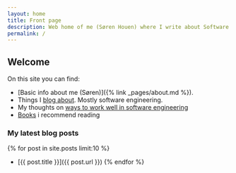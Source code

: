 ```yaml
---
layout: home
title: Front page
description: Web home of me (Søren Houen) where I write about Software Engineering
permalink: /
---
```


## Welcome

On this site you can find: 
- [Basic info about me (Søren)]({% link _pages/about.md %}).
- Things I [blog about](/blog). Mostly software engineering.
- My thoughts on [ways to work well in software engineering](/work-guide)
- [Books](/books) i recommend reading

### My latest blog posts
{% for post in site.posts limit:10 %}
- [{{ post.title }}]({{ post.url }})
{% endfor %}
